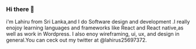 ### Hi there 👋

i'm Lahiru from Sri Lanka,and I do Software design and development .I really enojoy learning languages and frameworks like React and  React native,as well as work in Wordpress.
I also enoy wireframing, ui, ux, and design in general.You can ceck out my twitter at @lahirus25697372.
